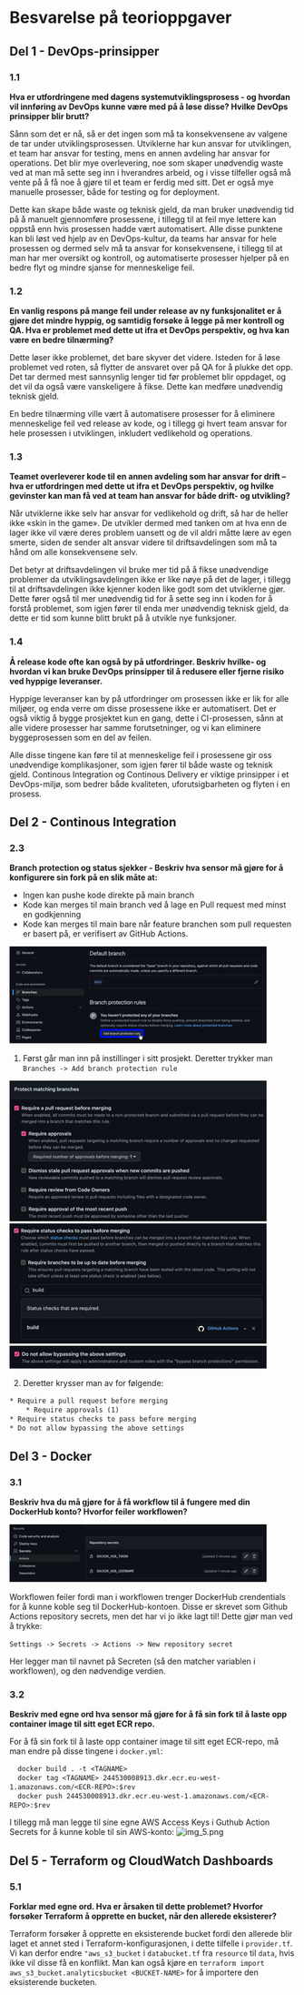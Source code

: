 # Besvarelse på teorioppgaver

## Del 1 - DevOps-prinsipper
### 1.1
**Hva er utfordringene med dagens systemutviklingsprosess - og hvordan vil innføring av DevOps kunne være med på å løse disse? Hvilke DevOps prinsipper blir brutt?**

Sånn som det er nå, så er det ingen som må ta konsekvensene av valgene de tar under utviklingsprosessen. Utviklerne har kun ansvar for utviklingen, et team har ansvar for testing, mens en annen avdeling har ansvar for operations. Det blir mye overlevering, noe som skaper unødvendig waste ved at man må sette seg inn i hverandres arbeid, og i visse tilfeller også må vente på å få noe å gjøre til et team er ferdig med sitt. Det er også mye manuelle prosesser, både for testing og for deployment. 

Dette kan skape både waste og teknisk gjeld, da man bruker unødvendig tid på å manuelt gjennomføre prosessene, i tillegg til at feil mye lettere kan oppstå enn hvis prosessen hadde vært automatisert. Alle disse punktene kan bli løst ved hjelp av en DevOps-kultur, da teams har ansvar for hele prosessen og dermed selv må ta ansvar for konsekvensene, i tillegg til at man har mer oversikt og kontroll, og automatiserte prosesser hjelper på en bedre flyt og mindre sjanse for menneskelige feil.

### 1.2
**En vanlig respons på mange feil under release av ny funksjonalitet er å gjøre det mindre hyppig, og samtidig forsøke å legge på mer kontroll og QA. Hva er problemet med dette ut ifra et DevOps perspektiv, og hva kan være en bedre tilnærming?**

Dette løser ikke problemet, det bare skyver det videre. Isteden for å løse problemet ved roten, så flytter de ansvaret over på QA for å plukke det opp. Det tar dermed mest sannsynlig lenger tid før problemet blir oppdaget, og det vil da også være vanskeligere å fikse. Dette kan medføre unødvendig teknisk gjeld. 

En bedre tilnærming ville vært å automatisere prosesser for å eliminere menneskelige feil ved release av kode, og i tillegg gi hvert team ansvar for hele prosessen i utviklingen, inkludert vedlikehold og operations.

### 1.3
**Teamet overleverer kode til en annen avdeling som har ansvar for drift – hva er utfordringen med dette ut ifra et DevOps perspektiv, og hvilke gevinster kan man få ved at team han ansvar for både drift- og utvikling?**

Når utviklerne ikke selv har ansvar for vedlikehold og drift, så har de heller ikke «skin in the game». De utvikler dermed med tanken om at hva enn de lager ikke vil være deres problem uansett og de vil aldri måtte lære av egen smerte, siden de sender alt ansvar videre til driftsavdelingen som må ta hånd om alle konsekvensene selv. 

Det betyr at driftsavdelingen vil bruke mer tid på å fikse unødvendige problemer da utviklingsavdelingen ikke er like nøye på det de lager, i tillegg til at driftsavdelingen ikke kjenner koden like godt som det utviklerne gjør. Dette fører også til mer unødvendig tid for å sette seg inn i koden for å forstå problemet, som igjen fører til enda mer unødvendig teknisk gjeld, da dette er tid som kunne blitt brukt på å utvikle nye funksjoner.

### 1.4
**Å release kode ofte kan også by på utfordringer. Beskriv hvilke- og hvordan vi kan bruke DevOps prinsipper til å redusere eller fjerne risiko ved hyppige leveranser.**

Hyppige leveranser kan by på utfordringer om prosessen ikke er lik for alle miljøer, og enda verre om disse prosessene ikke er automatisert. Det er også viktig å bygge prosjektet kun en gang, dette i CI-prosessen, sånn at alle videre prosesser har samme forutsetninger, og vi kan eliminere byggeprosessen som en del av feilen. 

Alle disse tingene kan føre til at menneskelige feil i prosessene gir oss unødvendige komplikasjoner, som igjen fører til både waste og teknisk gjeld. Continous Integration og Continous Delivery er viktige prinsipper i et DevOps-miljø, som bedrer både kvaliteten, uforutsigbarheten og flyten i en prosess.

## Del 2 - Continous Integration
### 2.3
**Branch protection og status sjekker - Beskriv hva sensor må gjøre for å konfigurere sin fork på en slik måte at:**
- Ingen kan pushe kode direkte på main branch
- Kode kan merges til main branch ved å lage en Pull request med minst en godkjenning
- Kode kan merges til main bare når feature branchen som pull requesten er basert på, er verifisert av GitHub Actions.

![img.png](images/img.png)

1. Først går man inn på instillinger i sitt prosjekt. Deretter trykker man ```Branches -> Add branch protection rule```

![img_1.png](images/img_1.png)
![img_2.png](images/img_2.png)
![img_3.png](images/img_3.png)

2. Deretter krysser man av for følgende:
```
* Require a pull request before merging
    * Require approvals (1)
* Require status checks to pass before merging
* Do not allow bypassing the above settings
```
## Del 3 - Docker
### 3.1
**Beskriv hva du må gjøre for å få workflow til å fungere med din DockerHub konto? Hvorfor feiler workflowen?**

![img_4.png](images/img_4.png)

Workflowen feiler fordi man i workflowen trenger DockerHub crendentials for å kunne koble seg til DockerHub-kontoen. Disse er skrevet som Github Actions repository secrets, men det har vi jo ikke lagt til!
Dette gjør man ved å trykke:

```Settings -> Secrets -> Actions -> New repository secret```

Her legger man til navnet på Secreten (så den matcher variablen i workflowen), og den nødvendige verdien.

### 3.2
**Beskriv med egne ord hva sensor må gjøre for å få sin fork til å laste opp container image til sitt eget ECR repo.**

For å få sin fork til å laste opp container image til sitt eget ECR-repo, må man endre på disse tingene i ```docker.yml```:
```
  docker build . -t <TAGNAME>
  docker tag <TAGNAME> 244530008913.dkr.ecr.eu-west-1.amazonaws.com/<ECR-REPO>:$rev
  docker push 244530008913.dkr.ecr.eu-west-1.amazonaws.com/<ECR-REPO>:$rev
```

I tillegg må man legge til sine egne AWS Access Keys i Guthub Action Secrets for å kunne koble til sin AWS-konto:
![img_5.png](images/img_5.png)

## Del 5 - Terraform og CloudWatch Dashboards
### 5.1
**Forklar med egne ord. Hva er årsaken til dette problemet? Hvorfor forsøker Terraform å opprette en bucket, når den allerede eksisterer?**

Terraform forsøker å opprette en eksisterende bucket fordi den allerede blir laget et annet sted i Terraform-konfigurasjonen,
i dette tilfelle i ```provider.tf```. Vi kan derfor endre ```"aws_s3_bucket``` i ```databucket.tf``` fra ```resource``` til ```data```, hvis ikke 
vil disse få en konflikt. Man kan også kjøre en ```terraform import aws_s3_bucket.analyticsbucket <BUCKET-NAME>``` for å importere den eksisterende bucketen.
